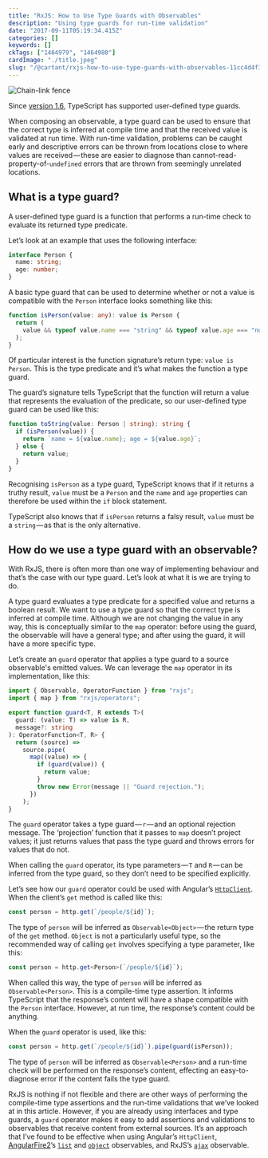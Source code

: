 ```yaml
---
title: "RxJS: How to Use Type Guards with Observables"
description: "Using type guards for run-time validation"
date: "2017-09-11T05:19:34.415Z"
categories: []
keywords: []
ckTags: ["1464979", "1464980"]
cardImage: "./title.jpeg"
slug: "/@cartant/rxjs-how-to-use-type-guards-with-observables-11cc4d4f380f"
---
```


![Chain-link fence](title.jpeg "Photo by Tanner Van Dera on Unsplash")

Since [version 1.6](https://github.com/Microsoft/TypeScript/wiki/What’s-new-in-TypeScript#typescript-16), TypeScript has supported user-defined type guards.

When composing an observable, a type guard can be used to ensure that the correct type is inferred at compile time and that the received value is validated at run time. With run-time validation, problems can be caught early and descriptive errors can be thrown from locations close to where values are received — these are easier to diagnose than cannot-read-property-of-`undefined` errors that are thrown from seemingly unrelated locations.

## What is a type guard?

A user-defined type guard is a function that performs a run-time check to evaluate its returned type predicate.

Let’s look at an example that uses the following interface:

```ts
interface Person {
  name: string;
  age: number;
}
```

A basic type guard that can be used to determine whether or not a value is compatible with the `Person` interface looks something like this:

```ts
function isPerson(value: any): value is Person {
  return (
    value && typeof value.name === "string" && typeof value.age === "number"
  );
}
```

Of particular interest is the function signature’s return type: `value is Person`. This is the type predicate and it’s what makes the function a type guard.

The guard’s signature tells TypeScript that the function will return a value that represents the evaluation of the predicate, so our user-defined type guard can be used like this:

```ts
function toString(value: Person | string): string {
  if (isPerson(value)) {
    return `name = ${value.name}; age = ${value.age}`;
  } else {
    return value;
  }
}
```

Recognising `isPerson` as a type guard, TypeScript knows that if it returns a truthy result, `value` must be a `Person` and the `name` and `age` properties can therefore be used within the `if` block statement.

TypeScript also knows that if `isPerson` returns a falsy result, `value` must be a `string` — as that is the only alternative.

## How do we use a type guard with an observable?

With RxJS, there is often more than one way of implementing behaviour and that’s the case with our type guard. Let’s look at what it is we are trying to do.

A type guard evaluates a type predicate for a specified value and returns a boolean result. We want to use a type guard so that the correct type is inferred at compile time. Although we are not changing the value in any way, this is conceptually similar to the `map` operator: before using the guard, the observable will have a general type; and after using the guard, it will have a more specific type.

Let’s create an `guard` operator that applies a type guard to a source observable's emitted values. We can leverage the `map` operator in its implementation, like this:

```ts
import { Observable, OperatorFunction } from "rxjs";
import { map } from "rxjs/operators";

export function guard<T, R extends T>(
  guard: (value: T) => value is R,
  message?: string
): OperatorFunction<T, R> {
  return (source) =>
    source.pipe(
      map((value) => {
        if (guard(value)) {
          return value;
        }
        throw new Error(message || "Guard rejection.");
      })
    );
}
```

The `guard` operator takes a type guard — `r` — and an optional rejection message. The ‘projection’ function that it passes to `map` doesn’t project values; it just returns values that pass the type guard and throws errors for values that do not.

When calling the `guard` operator, its type parameters — `T` and `R` — can be inferred from the type guard, so they don’t need to be specified explicitly.

Let’s see how our `guard` operator could be used with Angular’s [`HttpClient`](https://angular.io/guide/http). When the client’s `get` method is called like this:

```ts
const person = http.get(`/people/${id}`);
```

The type of `person` will be inferred as `Observable<Object>` — the return type of the `get` method. `Object` is not a particularly useful type, so the recommended way of calling `get` involves specifying a type parameter, like this:

```ts
const person = http.get<Person>(`/people/${id}`);
```

When called this way, the type of `person` will be inferred as `Observable<Person>`. This is a compile-time type assertion. It informs TypeScript that the response’s content will have a shape compatible with the `Person` interface. However, at run time, the response’s content could be anything.

When the `guard` operator is used, like this:

```ts
const person = http.get(`/people/${id}`).pipe(guard(isPerson));
```

The type of `person` will be inferred as `Observable<Person>` and a run-time check will be performed on the response’s content, effecting an easy-to-diagnose error if the content fails the type guard.

RxJS is nothing if not flexible and there are other ways of performing the compile-time type assertions and the run-time validations that we’ve looked at in this article. However, if you are already using interfaces and type guards, a `guard` operator makes it easy to add assertions and validations to observables that receive content from external sources. It’s an approach that I’ve found to be effective when using Angular’s `HttpClient`, [AngularFire2](https://github.com/angular/angularfire2)’s [`list`](https://github.com/angular/angularfire2/blob/master/docs/3-retrieving-data-as-lists.md) and [`object`](https://github.com/angular/angularfire2/blob/master/docs/2-retrieving-data-as-objects.md) observables, and RxJS’s [`ajax`](https://github.com/ReactiveX/rxjs/blob/5.4.3/src/observable/dom/AjaxObservable.ts#L101-L126) observable.
